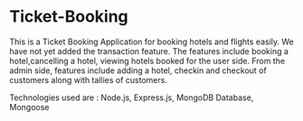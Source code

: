 # Ticket-Booking


This is a Ticket Booking Application for booking hotels and flights easily. We have not yet added the transaction feature.
The features include booking a hotel,cancelling a hotel, viewing hotels booked for the user side.
From the admin side, features include adding a hotel, checkin and checkout of customers along with tallies of customers.


Technologies used are : Node.js, Express.js, MongoDB Database, Mongoose
